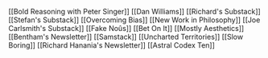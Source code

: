 [[Bold Reasoning with Peter Singer]]
[[Dan Williams]]
[[Richard's Substack]]
[[Stefan's Substack]]
[[Overcoming Bias]]
[[New Work in Philosophy]]
[[Joe Carlsmith's Substack]]
[[Fake Noûs]]
[[Bet On It]]
[[Mostly Aesthetics]]
[[Bentham's Newsletter]]
[[Samstack]]
[[Uncharted Territories]]
[[Slow Boring]]
[[Richard Hanania's Newsletter]]
[[Astral Codex Ten]]
